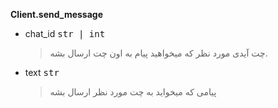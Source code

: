  **Client.send_message**

- chat_id <kbd>str | int</kbd>
    > چت آیدی مورد نظر که میخواهید پیام به اون چت ارسال بشه.

- text <kbd>str</kbd>
    > پیامی که میخواید به چت مورد نظر ارسال بشه